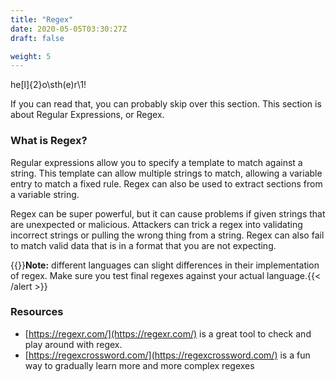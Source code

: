 ```yaml
---
title: "Regex"
date: 2020-05-05T03:30:27Z
draft: false

weight: 5
---
```



he[l]{2}o\sth(e)r\1!

If you can read that, you can probably skip over this section.
This section is about Regular Expressions, or Regex.

### What is Regex?

Regular expressions allow you to specify a template to match against a string. This template can
allow multiple strings to match, allowing a variable entry to match a fixed rule. Regex can also be
used to extract sections from a variable string.

Regex can be super powerful, but it can cause problems if given strings that are unexpected or malicious. Attackers can trick a regex into validating incorrect strings or pulling the
wrong thing from a string. Regex can also fail to match valid data that is in a format that
you are not expecting.

{{<alert style="info">}}**Note:** different languages can slight differences in their implementation of regex. Make sure you test final regexes against your actual language.{{< /alert >}}

### Resources

* [https://regexr.com/](https://regexr.com/) is a great tool to check and play around with regex.
* [https://regexcrossword.com/](https://regexcrossword.com/) is a fun way to gradually learn more and more complex regexes
